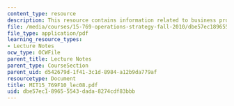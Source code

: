 ```yaml
---
content_type: resource
description: This resource contains information related to business processes.
file: /media/courses/15-769-operations-strategy-fall-2010/dbe57ec189655543dada8274cdf83bbb_MIT15_769F10_lec08.pdf
file_type: application/pdf
learning_resource_types:
- Lecture Notes
ocw_type: OCWFile
parent_title: Lecture Notes
parent_type: CourseSection
parent_uid: d542679d-1f41-3c1d-8984-a12b9da779af
resourcetype: Document
title: MIT15_769F10_lec08.pdf
uid: dbe57ec1-8965-5543-dada-8274cdf83bbb
---
```

